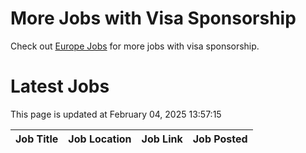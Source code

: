 # More Jobs with Visa Sponsorship

Check out [Europe Jobs](https://github.com/sureshparimi/europejobs#latest-jobs) for more jobs with visa sponsorship.

# Latest Jobs

This page is updated at February 04, 2025 13:57:15

| Job Title | Job Location | Job Link | Job Posted |
| --- | --- | --- | --- |
